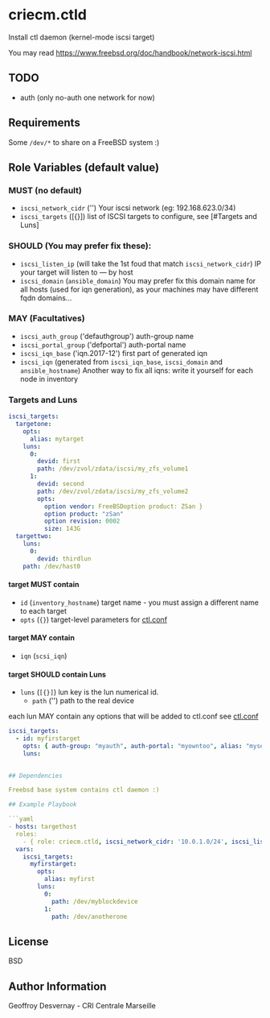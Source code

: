 # criecm.ctld

Install ctl daemon (kernel-mode iscsi target)

You may read https://www.freebsd.org/doc/handbook/network-iscsi.html

## TODO
* auth (only no-auth one network for now)

## Requirements

Some `/dev/*` to share on a FreeBSD system :)

## Role Variables (default value)

### MUST (no default)

* `iscsi_network_cidr` ('')
  Your iscsi network (eg: 192.168.623.0/34)
* `iscsi_targets` ([{}])
  list of ISCSI targets to configure, see [#Targets and Luns]

### SHOULD (You may prefer fix these):

* `iscsi_listen_ip` (will take the 1st foud that match `iscsi_network_cidr`)
  IP your target will listen to — by host
* `iscsi_domain` (`ansible_domain`)
  You may prefer fix this domain name for all hosts (used for iqn generation), 
  as your machines may have different fqdn domains…

### MAY (Facultatives)

* `iscsi_auth_group` ('defauthgroup')
  auth-group name
* `iscsi_portal_group` ('defportal')
  auth-portal name
* `iscsi_iqn_base` ('iqn.2017-12')
  first part of generated iqn
* `iscsi_iqn` (generated from `iscsi_iqn_base`, `iscsi_domain` and `ansible_hostname`)
  Another way to fix all iqns: write it yourself for each node in inventory

### Targets and Luns

```yaml
iscsi_targets:
  targetone:
    opts:
      alias: mytarget
    luns:
      0:
        devid: first
        path: /dev/zvol/zdata/iscsi/my_zfs_volume1
      1:
        devid: second
        path: /dev/zvol/zdata/iscsi/my_zfs_volume2
        opts: 
          option vendor: FreeBSDoption product: ZSan }
          option product: "zSan"
          option revision: 0002
          size: 143G
  targettwo:
    luns:
      0:
        devid: thirdlun
	path: /dev/hast0
```

#### target MUST contain

* `id` (`inventory_hostname`)
  target name - you must assign a different name to each target
* `opts` (`{}`)
  target-level parameters for [ctl.conf](https://www.freebsd.org/cgi/man.cgi?query=ctl.conf&sektion=5&manpath=freebsd-release-ports)

#### target MAY contain
* `iqn` (`scsi_iqn`)

#### target SHOULD contain Luns

* `luns` (`[{}]`)
  lun key is the lun numerical id.
  * `path` ('')
    path to the real device

each lun MAY contain any options that will be added to ctl.conf
  see [ctl.conf](https://www.freebsd.org/cgi/man.cgi?query=ctl.conf&sektion=5&manpath=freebsd-release-ports)
  
```yaml
iscsi_targets:
  - id: myfirstarget
    opts: { auth-group: "myauth", auth-portal: "myowntoo", alias: "myself"
    luns:
    

## Dependencies

Freebsd base system contains ctl daemon :)

## Example Playbook

```yaml
- hosts: targethost
  roles:
    - { role: criecm.ctld, iscsi_network_cidr: '10.0.1.0/24', iscsi_listen_ip: '10.0.1.1' }
  vars:
    iscsi_targets:
      myfirstarget:
        opts:
          alias: myfirst
        luns:
          0:
            path: /dev/myblockdevice
          1:
            path: /dev/anotherone
```

## License

BSD

## Author Information

Geoffroy Desvernay - CRI Centrale Marseille
